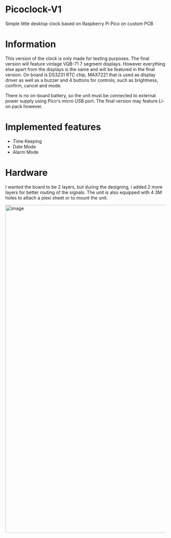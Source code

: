 # Picoclock-V1
Simple little desktop clock based on Raspberry Pi Pico on custom PCB
# Information
This version of the clock is only made for testing purposes. The final version will feature vintage VQB-71 7 segment displays. However everything else apart from the displays is the same and will be featured in the final version. 
On board is DS3231 RTC chip, MAX7221 that is used as display driver as well as a buzzer and 4 buttons for controls, such as brightness, confirm, cancel and mode. 

There is no on-board battery, so the unit must be connected to external power supply using Pico's micro USB port. The final version may feature Li-on pack however.
# Implemented features
* Time Keeping
* Date Mode
* Alarm Mode
# Hardware
I wanted the board to be 2 layers, but during the designing, i added 2 more layers for better routing of the signals. The unit is also equipped with 4 3M holes to attach a plexi sheet or to mount the unit.

<img width="1408" height="1026" alt="image" src="https://github.com/user-attachments/assets/c7c8651d-e4ba-4494-9a38-49d9c36d8359" />



